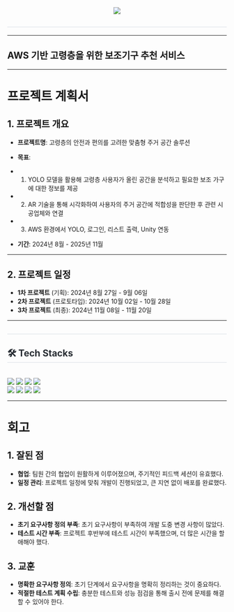 <div align= "center">
    <img src="https://capsule-render.vercel.app/api?type=waving&color=02aed9&height=180&text=시니어스케이프&animation=&fontColor=ffffff&fontSize=70" />
    </div>
    <div style="text-align: left;"> 
    <h2 style="border-bottom: 1px solid #d8dee4; color: #282d33;">  </h2>  
    <div style="font-weight: 700; font-size: 15px; text-align: left; color: #282d33;">  </div> 
    </div>

    

---------------------------------------

## AWS 기반 고령층을 위한 보조기구 추천 서비스

---------------------------------------

# 프로젝트 계획서

## 1. 프로젝트 개요
- **프로젝트명**: 고령층의 안전과 편의를 고려한 맞춤형 주거 공간 솔루션

- **목표**:
- 1. YOLO 모델을 활용해 고령층 사용자가 올린 공간을 분석하고 필요한 보조 가구에 대한 정보를 제공
- 2. AR 기술을 통해 시각화하여 사용자의 주거 공간에 적합성을 판단한 후 관련 시공업체와 연결
- 3. AWS 환경에서 YOLO, 로그인, 리스트 출력, Unity 연동
- **기간**: 2024년 8월 - 2025년 11월
---------------------------------------
## 2. 프로젝트 일정
- **1차 프로젝트** (기획): 2024년 8월 27일 - 9월 06일
- **2차 프로젝트** (프로토타입): 2024년 10월 02일 - 10월 28일
- **3차 프로젝트** (최종): 2024년 11월 08일 - 11월 20일
---------------------------------------
</div>
    <div style="text-align: left;"> 
    <h2 style="border-bottom: 1px solid #d8dee4; color: #282d33;">  </h2>  
    <div style="font-weight: 700; font-size: 15px; text-align: left; color: #282d33;">  </div> 
    </div>
    <div style="text-align: left;">
    <h2 style="border-bottom: 1px solid #d8dee4; color: #282d33;"> 🛠️ Tech Stacks </h2> <br> 
    <div style="margin: ; text-align: left;" "text-align: left;"> <img src="https://img.shields.io/badge/Amazon AWS-232F3E?style=plastic&logo=Amazon AWS&logoColor=white">
          <img src="https://img.shields.io/badge/Github-181717?style=plastic&logo=Github&logoColor=white">
          <img src="https://img.shields.io/badge/json-000000?style=plastic&logo=json&logoColor=white">
          <img src="https://img.shields.io/badge/C-A8B9CC?style=plastic&logo=C&logoColor=white">
          <br/>
	<img src="https://img.shields.io/badge/unity-FFFFFF?style=plastic&logo=Unity&logoColor=white">
         <img src="https://img.shields.io/badge/Python-3776AB?style=plastic&logo=Python&logoColor=white">
          <img src="https://img.shields.io/badge/Notion-000000?style=plastic&logo=Notion&logoColor=white">
       <img src="https://img.shields.io/badge/YOLO-A8B9CC?style=plastic&logo=YOLO&logoColor=white">
        

        
        

----------------------------------------

# 회고

## 1. 잘된 점
- **협업**: 팀원 간의 협업이 원활하게 이루어졌으며, 주기적인 피드백 세션이 유효했다.
- **일정 관리**: 프로젝트 일정에 맞춰 개발이 진행되었고, 큰 지연 없이 배포를 완료했다.

## 2. 개선할 점
- **초기 요구사항 정의 부족**: 초기 요구사항이 부족하여 개발 도중 변경 사항이 많았다.
- **테스트 시간 부족**: 프로젝트 후반부에 테스트 시간이 부족했으며, 더 많은 시간을 할애해야 했다.

## 3. 교훈
- **명확한 요구사항 정의**: 초기 단계에서 요구사항을 명확히 정리하는 것이 중요하다.
- **적절한 테스트 계획 수립**: 충분한 테스트와 성능 점검을 통해 출시 전에 문제를 해결할 수 있어야 한다.
